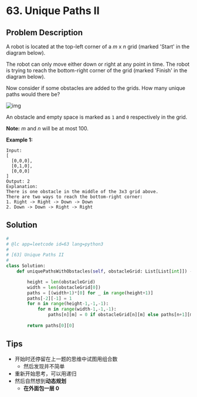 # 63. Unique Paths II



## Problem Description



A robot is located at the top-left corner of a *m* x *n* grid (marked 'Start' in the diagram below).

The robot can only move either down or right at any point in time. The robot is trying to reach the bottom-right corner of the grid (marked 'Finish' in the diagram below).

Now consider if some obstacles are added to the grids. How many unique paths would there be?

![img](https://assets.leetcode.com/uploads/2018/10/22/robot_maze.png)

An obstacle and empty space is marked as `1` and `0` respectively in the grid.

**Note:** *m* and *n* will be at most 100.

**Example 1:**

```
Input:
[
  [0,0,0],
  [0,1,0],
  [0,0,0]
]
Output: 2
Explanation:
There is one obstacle in the middle of the 3x3 grid above.
There are two ways to reach the bottom-right corner:
1. Right -> Right -> Down -> Down
2. Down -> Down -> Right -> Right
```



## Solution

```python
#
# @lc app=leetcode id=63 lang=python3
#
# [63] Unique Paths II
#
class Solution:
    def uniquePathsWithObstacles(self, obstacleGrid: List[List[int]]) -> int:

        height = len(obstacleGrid)
        width = len(obstacleGrid[0])
        paths = [(width+1)*[0] for _ in range(height+1)]
        paths[-2][-1] = 1
        for n in range(height-1,-1,-1):
            for m in range(width-1,-1,-1):
                paths[n][m] = 0 if obstacleGrid[n][m] else paths[n+1][m]+paths[n][m+1]
        
        return paths[0][0]

```



## Tips

- 开始时还停留在上一题的思维中试图用组合数
  - 然后发现并不简单
- 重新开始思考，可以用递归
- 然后自然想到**动态规划**
  - **在外面包一层 0**

